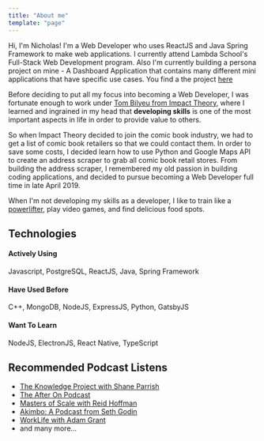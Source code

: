 ```yaml
---
title: "About me"
template: "page"
---
```


Hi, I'm Nicholas! I'm a Web Developer who uses ReactJS and Java Spring Framework to make web applications. I currently attend Lambda School's Full-Stack Web Development program. Also I'm currently building a persona project on mine - A Dashboard Application that contains many different mini applications that have specific use cases. You find a the project [here](/)

Before deciding to put all my focus into becoming a Web Developer, I was fortunate enough to work under [Tom Bilyeu from Impact Theory](https://www.youtube.com/tombilyeu), where I learned and ingrained in my head that **developing skills** is one of the most important aspects in life in order to provide value to others. 

So when Impact Theory decided to join the comic book industry, we had to get a list of comic book retailers so that we could contact them. In order to save some costs, I decided learn how to use Python and Google Maps API to create an address scraper to grab all comic book retail stores. From building the address scraper, I remembered my old passion in building coding applications, and decided to pursue becoming a Web Developer full time in late April 2019.

When I'm not developing my skills as a developer, I like to train like a [powerlifter](https://usapl.liftingdatabase.com/lifters-view?id=14900), play video games, and find delicious food spots.

## Technologies
#### Actively Using
Javascript, PostgreSQL, ReactJS, Java, Spring Framework
#### Have Used Before
C++, MongoDB, NodeJS, ExpressJS, Python, GatsbyJS
#### Want To Learn
NodeJS, ElectronJS, React Native, TypeScript

## Recommended Podcast Listens

+ [The Knowledge Project with Shane Parrish](https://fs.blog/the-knowledge-project/)
+ [The After On Podcast](https://after-on.com/)
+ [Masters of Scale with Reid Hoffman](https://mastersofscale.com/)
+ [Akimbo: A Podcast from Seth Godin](https://www.akimbo.me/)
+ [WorkLife with Adam Grant](https://www.ted.com/podcasts/worklife)
+ and many more...